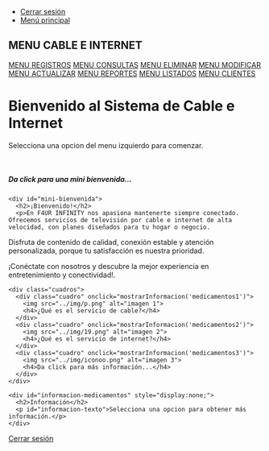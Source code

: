 <?php
session_start(); // Asegúrate de que siempre se inicie la sesión al principio del archivo.
if (!isset($_SESSION['logueado']) || $_SESSION['logueado'] !== true) {
    header("Location: login.php"); // Redirige al login si no está logueado.
    exit();
}
?>
<!DOCTYPE html>
<html lang="es">
<head>
  <meta charset="UTF-8">
  <title>Menú Principal - Sistema DE Cable e Internet</title>

  <link rel="stylesheet" href="css/estilos.css">
  <style>
:root {
  --dark-brown: #561C24;
  --medium-brown: #6D2932;
  --beige-dark: #C7B7A3;
  --beige-light: #E8D8C4;
  --accent-orange: #FF7F50;
  --accent-gold: #FFD700;
  --white-transparent: rgba(255, 255, 255, 0.6);
}

/* Reset General */
* {
  margin: 0;
  padding: 0;
  box-sizing: border-box;
}

body {
  font-family: 'Segoe UI', Tahoma, Geneva, Verdana, sans-serif;
  display: flex;
  flex-direction: column;
  min-height: 100vh;
  color: var(--dark-brown);

  /* Fondo con imagen */
background-color: #E8D8C4;
  background-size: cover;
}

/* Header */
.principal {
  position: absolute;
  top: 20px;
  right: 20px;
}

.principal-links {
  list-style: none;
  display: flex;
  gap: 15px;
}

.principal-links li a {
  color: var(--dark-brown);
  text-decoration: none;
  font-weight: 600;
  transition: color 0.3s ease;
}

.principal-links li a:hover {
  color: var(--accent-orange);
  text-decoration: underline;
}

/* Sidebar glass */
.secundario {
  width: 250px;
  background: rgba(86, 28, 36, 0.8);
  color: white;
  height: 100vh;
  padding: 20px;
  position: fixed;
  top: 0;
  left: 0;
  display: flex;
  flex-direction: column;
  border-right: 8px solid var(--accent-orange);
  backdrop-filter: blur(8px);
  animation: slideIn 1s ease forwards;
}

@keyframes slideIn {
  from { transform: translateX(-100%); opacity: 0; }
  to { transform: translateX(0); opacity: 1; }
}

.secundario h2 {
  font-size: 20px;
  margin-bottom: 20px;
  font-weight: 700;
}

.secundario a {
  display: block;
  color: white;
  text-decoration: none;
  margin: 10px 0;
  padding: 10px 10px 10px 30px;
  border-radius: 5px;
  font-size: 16px;
  font-weight: 500;
  position: relative;
  transition: all 0.3s ease;
}

.secundario a::before {
  content: "•";
  position: absolute;
  left: 10px;
  top: 50%;
  transform: translateY(-50%);
  font-size: 20px;
  color: var(--accent-gold);
}

.secundario a:hover {
  background-color: var(--accent-orange);
  transform: scale(1.05);
}

/* Main Content glass */
.contenido {
  flex-grow: 1;
  padding: 30px;
  margin-left: 270px;
  background: var(--white-transparent);
  border-radius: 15px;
  backdrop-filter: blur(10px);
  box-shadow: 0 0 20px rgba(0,0,0,0.2);
  text-align: center;
  animation: fadeIn 1s ease;
}

@keyframes fadeIn {
  from { opacity: 0; transform: translateY(20px); }
  to { opacity: 1; transform: translateY(0); }
}

/* Bienvenida */
.bienvenida {
  background: rgba(232, 216, 196, 0.7);
  backdrop-filter: blur(8px);
  padding: 25px;
  border-radius: 10px;
  margin-bottom: 30px;
  max-width: 650px;
  margin-left: auto;
  margin-right: auto;
  box-shadow: 0 6px 15px rgba(0,0,0,0.1);
  animation: bounceIn 1s ease;
  cursor: pointer;
}

@keyframes bounceIn {
  0% { transform: translateY(-20px); opacity: 0; }
  100% { transform: translateY(0); opacity: 1; }
}

.bienvenida h1 {
  font-size: 32px;
  color: var(--dark-brown);
  margin-bottom: 10px;
}

.bienvenida p {
  font-size: 18px;
  color: var(--medium-brown);
}

/* Cuadros con imágenes glass */
.cuadros {
  display: grid;
  grid-template-columns: repeat(auto-fit, minmax(250px, 1fr));
  gap: 20px;
  margin-top: 40px;
}

.cuadro {
  background: rgba(255, 255, 255, 0.6);
  backdrop-filter: blur(6px);
  border-radius: 10px;
  padding: 20px;
  text-align: center;
  box-shadow: 0 6px 12px rgba(0,0,0,0.1);
  transition: transform 0.3s ease, box-shadow 0.3s ease;
  animation: fadeIn 1s ease;
  cursor: pointer;
}

.cuadro img {
  width: 100%;
  height: auto;
  border-radius: 8px;
}

.cuadro:hover {
  transform: translateY(-10px) scale(1.03);
  box-shadow: 0 12px 25px rgba(255, 215, 0, 0.6); /* brillo dorado */
  border: 2px solid var(--accent-gold);
}


.cuadro h3, .cuadro h4 {
  margin-top: 15px;
  font-size: 18px;
  color: var(--medium-brown);
}

/* Información medicamentos */
#informacion-medicamentos {
  display: none;
  background: rgba(255, 127, 80, 0.85);
  backdrop-filter: blur(6px);
  color: white;
  padding: 20px;
  border-radius: 10px;
  margin-top: 30px;
  box-shadow: 0 6px 12px rgba(0,0,0,0.2);
  animation: fadeIn 1s ease;
}

#informacion-medicamentos h2 {
  font-size: 28px;
}

#informacion-medicamentos p {
  font-size: 18px;
}

/* Mini bienvenida */
#mini-bienvenida {
  display: none;
  background: salmon;
  backdrop-filter: blur(5px);
  color: var(--dark-brown);
  padding: 20px;
  border-radius: 8px;
  margin-top: 30px;
  text-align: center;
  box-shadow: 0 6px 12px rgba(0,0,0,0.2);
  animation: fadeIn 1s ease;
}

#mini-bienvenida h2 {
  font-size: 28px;
}

#mini-bienvenida p {
  font-size: 18px;
}

/* Footer */
.footer {
  position: fixed;
  bottom: 20px;
  right: 20px;
}

.footer a {
  color: white;
  background-color: var(--medium-brown);
  font-size: 14px;
  text-decoration: none;
  padding: 10px 20px;
  border-radius: 5px;
  font-weight: 500;
  transition: background-color 0.3s ease, transform 0.3s ease;
}

.footer a:hover {
  background-color: var(--dark-brown);
  transform: scale(1.05);
}
</style>
</head>
<body>

  <div class="principal">
    <ul class="principal-links">
      <li><a href="login.php">Cerrar sesión</a></li>
      <li><a href="menuprincipal.php">Menú principal</a></li>
    </ul>
  </div>

  <div class="secundario">
    <h2>MENU CABLE E INTERNET</h2>
    <a href="../registrar/menuregistrar.php">MENU REGISTROS</a>
    <a href="../consultar/menuconsultar.php">MENU CONSULTAS</a>
    <a href="../eliminar/menueliminar.php">MENU ELIMINAR</a>
    <a href="../modificar/menumodificar.php">MENU MODIFICAR</a>
    <a href="../actualizar/menuactualizar.php">MENU ACTUALIZAR</a>
    <a href="../reportes/menureportes.php">MENU REPORTES</a>
    <a href="../listados/menulistados.php">MENU LISTADOS</a>
    <a href="../menu/login2.php">MENU CLIENTES</a>
  </div>

  <div class="contenido">
    <div class="bienvenida" onclick="mostrarMiniBienvenida()">
      <h1>Bienvenido al Sistema de Cable e Internet</h1>
      <p>Selecciona una opcion del menu izquierdo para comenzar.</p><br>
      <h5>Da click para una mini bienvenida...</h5>
    </div>

    <div id="mini-bienvenida">
      <h2>¡Bienvenido!</h2>
      <p>En F4UR INFINITY nos apasiona mantenerte siempre conectado. Ofrecemos servicios de televisión por cable e internet de alta velocidad, con planes diseñados para tu hogar o negocio.

Disfruta de contenido de calidad, conexión estable y atención personalizada, porque tu satisfacción es nuestra prioridad.

¡Conéctate con nosotros y descubre la mejor experiencia en entretenimiento y conectividad!.</p>
    </div>

    <div class="cuadros">
      <div class="cuadro" onclick="mostrarInformacion('medicamentos1')">
        <img src="../img/p.png" alt="imagen 1">
        <h4>¿Qué es el servicio de cable?</h4>
      </div>
      <div class="cuadro" onclick="mostrarInformacion('medicamentos2')">
        <img src="../img/19.png" alt="imagen 2">
        <h4>¿Qué es el servicio de internet?</h4>
      </div>
      <div class="cuadro" onclick="mostrarInformacion('medicamentos3')">
        <img src="../img/iconoo.png" alt="imagen 3">
        <h4>Da click para más información...</h4>
      </div>
    </div>

    <div id="informacion-medicamentos" style="display:none;">
      <h2>Información</h2>
      <p id="informacion-texto">Selecciona una opcion para obtener más información.</p>
    </div>
  </div>

  <div class="footer">
    <a href="login.php" onclick="cerrarSesion()">Cerrar sesión</a>
  </div>

  <script>
    function mostrarMiniBienvenida() {
      const miniBienvenida = document.getElementById('mini-bienvenida');
      miniBienvenida.style.display = 'block';
    }

    function mostrarInformacion(organ) {
      const informacionPastillas = document.getElementById('informacion-medicamentos');
      const textoInformacion = document.getElementById('informacion-texto');
      informacionPastillas.style.display = 'block';

      if (organ === 'medicamentos1') {
        textoInformacion.textContent = "l servicio de televisión por cable es un sistema que transmite señales de televisión a través de cables coaxiales o de fibra óptica a los hogares. Permite acceder a Canales locales e internacionales, Contenido especializado (deportes, películas, noticias), Funciones adicionales como video bajo demanda o grabación de programas.";
      } else if (organ === 'medicamentos2') {
        textoInformacion.textContent = "El servicio de internet por cable ofrece acceso a la red mediante la misma infraestructura que la televisión por cable, o mediante fibra óptica. Permite Navegación web, correo electrónico y redes sociales, Streaming de videos y música, Juegos en línea y teletrabajo..";
      } else if (organ === 'medicamentos3') {
        textoInformacion.textContent = "Contamos con planes flexibles que se adaptan a tus necesidades, desde entretenimiento con canales variados hasta internet rápido y estable para el hogar o la oficina.";
      }
    }
    function cerrarSesion() {
      localStorage.removeItem("logueado");
      window.location.href = "../menu/logout.php";
    }
  </script>
</body>
</html>
